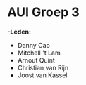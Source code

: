 # AUI Groep 3

**-Leden:**
* Danny Cao
* Mitchell 't Lam
* Arnout Quint
* Christian van Rijn
* Joost van Kassel




